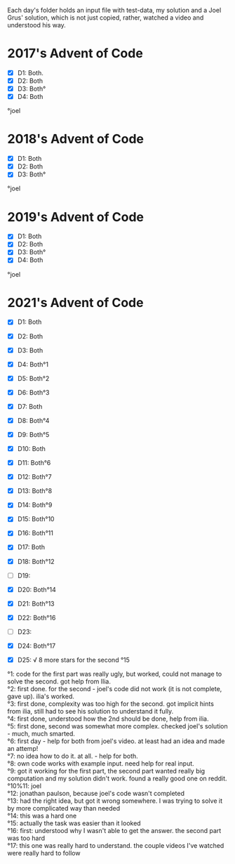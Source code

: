 Each day's folder holds an input file with test-data, my solution and a Joel Grus' solution, which is not just copied, rather, watched a video and understood his way.</br>

# 2017's Advent of Code
- [x] D1: Both. 
- [x] D2: Both
- [x] D3: Both°
- [x] D4: Both

°joel

# 2018's Advent of Code
- [x] D1: Both
- [x] D2: Both
- [x] D3: Both°

°joel

# 2019's Advent of Code
- [x] D1: Both
- [x] D2: Both
- [x] D3: Both°
- [x] D4: Both

°joel

# 2021's Advent of Code
- [x] D1:  Both
- [x] D2:  Both
- [x] D3:  Both
- [x] D4:  Both°1
- [x] D5:  Both°2
- [x] D6:  Both°3
- [x] D7:  Both
- [x] D8:  Both°4
- [x] D9:  Both°5
- [x] D10: Both
- [x] D11: Both°6
- [x] D12: Both°7
- [x] D13: Both°8
- [x] D14: Both°9
- [x] D15: Both°10
- [x] D16: Both°11
- [x] D17: Both
- [x] D18: Both°12
- [ ] D19:
- [x] D20: Both°14
- [x] D21: Both°13
- [x] D22: Both°16
- [ ] D23:
- [x] D24: Both°17
- [x] D25: √ 8 more stars for the second °15


°1: code for the first part was really ugly, but worked, could not manage to solve the second. got help from Ilia.</br>
°2: first done. for the second - joel's code did not work (it is not complete, gave up). ilia's worked.</br> 
°3: first done, complexity was too high for the second. got implicit hints from ilia, still had to see his solution to understand it fully.</br>
°4: first done, understood how the 2nd should be done, help from ilia.</br>
°5: first done, second was somewhat more complex. checked joel's solution - much, much smarted.</br>
°6: first day - help for both from joel's video. at least had an idea and made an attemp!</br>
°7: no idea how to do it. at all. - help for both.</br>
°8: own code works with example input. need help for real input.</br>
°9: got it working for the first part, the second part wanted really big computation and my solution didn't work. found a really good one on reddit.</br>
°10%11: joel</br>
°12: jonathan paulson, because joel's code wasn't completed</br>
°13: had the right idea, but got it wrong somewhere. I was trying to solve it by more complicated way than needed</br> 
°14: this was a hard one</br>
°15: actually the task was easier than it looked</br>
°16: first: understood why I wasn't able to get the answer. the second part was too hard</br> 
°17: this one was really hard to understand. the couple videos I've watched were really hard to follow</br>